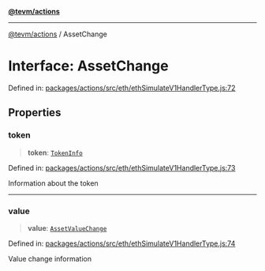 [**@tevm/actions**](../README.md)

***

[@tevm/actions](../globals.md) / AssetChange

# Interface: AssetChange

Defined in: [packages/actions/src/eth/ethSimulateV1HandlerType.js:72](https://github.com/evmts/tevm-monorepo/blob/main/packages/actions/src/eth/ethSimulateV1HandlerType.js#L72)

## Properties

### token

> **token**: [`TokenInfo`](TokenInfo.md)

Defined in: [packages/actions/src/eth/ethSimulateV1HandlerType.js:73](https://github.com/evmts/tevm-monorepo/blob/main/packages/actions/src/eth/ethSimulateV1HandlerType.js#L73)

Information about the token

***

### value

> **value**: [`AssetValueChange`](AssetValueChange.md)

Defined in: [packages/actions/src/eth/ethSimulateV1HandlerType.js:74](https://github.com/evmts/tevm-monorepo/blob/main/packages/actions/src/eth/ethSimulateV1HandlerType.js#L74)

Value change information

